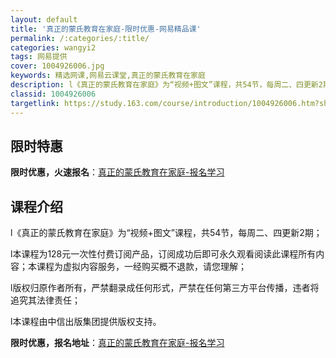 ```yaml
---
layout: default
title: '真正的蒙氏教育在家庭-限时优惠-网易精品课'
permalink: /:categories/:title/
categories: wangyi2
tags: 网易提供
cover: 1004926006.jpg
keywords: 精选网课,网易云课堂,真正的蒙氏教育在家庭
description: l《真正的蒙氏教育在家庭》为“视频+图文”课程，共54节，每周二、四更新2期；l本课程为128元一次性付费订阅产品，订阅
classid: 1004926006
targetlink: https://study.163.com/course/introduction/1004926006.htm?share=1&shareId=1025206652&utm_campaign=share&utm_medium=iphoneShare&utm_source=&utm_u=1025206652
---
```


## 限时特惠

**限时优惠，火速报名**：[真正的蒙氏教育在家庭-报名学习](https://study.163.com/course/introduction/1004926006.htm?share=1&shareId=1025206652&utm_campaign=share&utm_medium=iphoneShare&utm_source=&utm_u=1025206652)

## 课程介绍

l《真正的蒙氏教育在家庭》为“视频+图文”课程，共54节，每周二、四更新2期；

l本课程为128元一次性付费订阅产品，订阅成功后即可永久观看阅读此课程所有内容；本课程为虚拟内容服务，一经购买概不退款，请您理解；

l版权归原作者所有，严禁翻录成任何形式，严禁在任何第三方平台传播，违者将追究其法律责任；

l本课程由中信出版集团提供版权支持。

**限时优惠，报名地址**：[真正的蒙氏教育在家庭-报名学习](https://study.163.com/course/introduction/1004926006.htm?share=1&shareId=1025206652&utm_campaign=share&utm_medium=iphoneShare&utm_source=&utm_u=1025206652)

